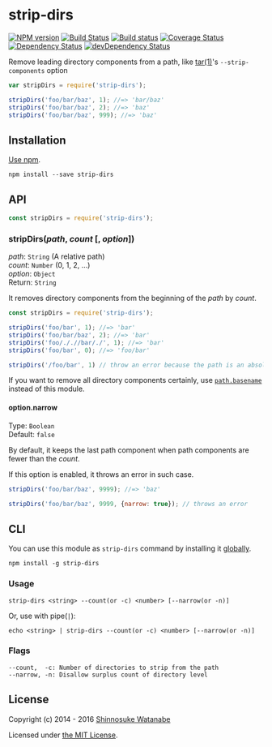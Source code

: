 # strip-dirs 

[![NPM version](https://img.shields.io/npm/v/strip-dirs.svg)](https://www.npmjs.com/package/strip-dirs)
[![Build Status](https://img.shields.io/travis/shinnn/node-strip-dirs.svg)](https://travis-ci.org/shinnn/node-strip-dirs)
[![Build status](https://ci.appveyor.com/api/projects/status/pr5edbtg59f6xfgn?svg=true)](https://ci.appveyor.com/project/ShinnosukeWatanabe/node-strip-dirs)
[![Coverage Status](https://img.shields.io/coveralls/shinnn/node-strip-dirs.svg)](https://coveralls.io/r/shinnn/node-strip-dirs)
[![Dependency Status](https://img.shields.io/david/shinnn/node-strip-dirs.svg?label=deps)](https://david-dm.org/shinnn/node-strip-dirs)
[![devDependency Status](https://img.shields.io/david/dev/shinnn/node-strip-dirs.svg?label=devDeps)](https://david-dm.org/shinnn/node-strip-dirs#info=devDependencies)

Remove leading directory components from a path, like [tar(1)](http://linuxcommand.org/man_pages/tar1.html)'s `--strip-components` option

```javascript
var stripDirs = require('strip-dirs');

stripDirs('foo/bar/baz', 1); //=> 'bar/baz'
stripDirs('foo/bar/baz', 2); //=> 'baz'
stripDirs('foo/bar/baz', 999); //=> 'baz'
```

## Installation

[Use npm](https://docs.npmjs.com/cli/install).

```
npm install --save strip-dirs
```

## API

```javascript
const stripDirs = require('strip-dirs');
```

### stripDirs(*path*, *count* [, *option*])

*path*: `String` (A relative path)  
*count*: `Number` (0, 1, 2, ...)  
*option*: `Object`  
Return: `String`

It removes directory components from the beginning of the *path* by *count*.

```javascript
const stripDirs = require('strip-dirs');

stripDirs('foo/bar', 1); //=> 'bar'
stripDirs('foo/bar/baz', 2); //=> 'bar'
stripDirs('foo/././/bar/./', 1); //=> 'bar'
stripDirs('foo/bar', 0); //=> 'foo/bar'

stripDirs('/foo/bar', 1) // throw an error because the path is an absolute path
```

If you want to remove all directory components certainly, use [`path.basename`](http://nodejs.org/api/path.html#path_path_basename_p_ext) instead of this module.

#### option.narrow

Type: `Boolean`  
Default: `false`

By default, it keeps the last path component when path components are fewer than the *count*.

If this option is enabled, it throws an error in such case.

```javascript
stripDirs('foo/bar/baz', 9999); //=> 'baz'

stripDirs('foo/bar/baz', 9999, {narrow: true}); // throws an error
```

## CLI

You can use this module as `strip-dirs` command by installing it [globally](https://docs.npmjs.com/files/folders#global-installation).

```
npm install -g strip-dirs
```

### Usage

```
strip-dirs <string> --count(or -c) <number> [--narrow(or -n)]
```

Or, use with pipe(`|`):

```
echo <string> | strip-dirs --count(or -c) <number> [--narrow(or -n)]
```

### Flags

```
--count,  -c: Number of directories to strip from the path
--narrow, -n: Disallow surplus count of directory level
```

## License

Copyright (c) 2014 - 2016 [Shinnosuke Watanabe](https://github.com/shinnn)

Licensed under [the MIT License](./LICENSE).
